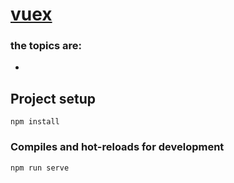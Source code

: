 # [vuex](https://v3.vuex.vuejs.org/)

### the topics are:

* []()

## Project setup
```
npm install
```

### Compiles and hot-reloads for development
```
npm run serve
```
